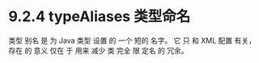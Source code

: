 # 9.2.4 typeAliases 类型命名

类型 别名 是 为 Java 类型 设置 的 一个 短的 名字。 它 只 和 XML 配置 有关， 存在 的 意义 仅在 于 用来 减少 类 完全 限 定名 的 冗余。



